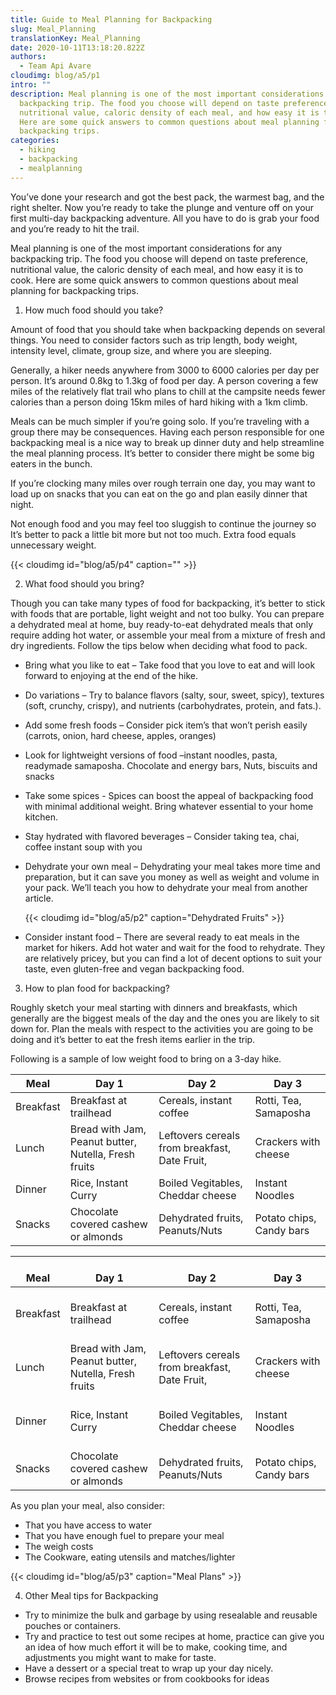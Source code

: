 ```yaml
---
title: Guide to Meal Planning for Backpacking
slug: Meal_Planning
translationKey: Meal_Planning
date: 2020-10-11T13:18:20.822Z
authors:
  - Team Api Avare
cloudimg: blog/a5/p1
intro: ""
description: Meal planning is one of the most important considerations for any
  backpacking trip. The food you choose will depend on taste preference,
  nutritional value, caloric density of each meal, and how easy it is to cook.
  Here are some quick answers to common questions about meal planning for
  backpacking trips.
categories:
  - hiking
  - backpacking
  - mealplanning
---
```

You’ve done your research and got the best pack, the warmest bag, and the right shelter. Now you’re ready to take the plunge and venture off on your first multi-day backpacking adventure. All you have to do is grab your food and you’re ready to hit the trail.

Meal planning is one of the most important considerations for any backpacking trip. The food you choose will depend on taste preference, nutritional value, the caloric density of each meal, and how easy it is to cook. Here are some quick answers to common questions about meal planning for backpacking trips.

1. How much food should you take?

Amount of food that you should take when backpacking depends on several things. You need to consider factors such as trip length, body weight, intensity level, climate, group size, and where you are sleeping.

Generally, a hiker needs anywhere from 3000 to 6000 calories per day per person. It’s around 0.8kg to 1.3kg of food per day. A person covering a few miles of the relatively flat trail who plans to chill at the campsite needs fewer calories than a person doing 15km miles of hard hiking with a 1km climb.

Meals can be much simpler if you’re going solo. If you’re traveling with a group there may be consequences. Having each person responsible for one backpacking meal is a nice way to break up dinner duty and help streamline the meal planning process. It’s better to consider there might be some big eaters in the bunch.

If you’re clocking many miles over rough terrain one day, you may want to load up on snacks that you can eat on the go and plan easily dinner that night.

Not enough food and you may feel too sluggish to continue the journey so It’s better to pack a little bit more but not too much. Extra food equals unnecessary weight.

{{< cloudimg id="blog/a5/p4" caption="" >}}

2. What food should you bring?

Though you can take many types of food for backpacking, it’s better to stick with foods that are portable, light weight and not too bulky. You can prepare a dehydrated meal at home, buy ready-to-eat dehydrated meals that only require adding hot water, or assemble your meal from a mixture of fresh and dry ingredients. Follow the tips below when deciding what food to pack.

* Bring what you like to eat – Take food that you love to eat and will look forward to enjoying at the end of the hike.
* Do variations – Try to balance flavors (salty, sour, sweet, spicy), textures (soft, crunchy, crispy), and nutrients (carbohydrates, protein, and fats.).
* Add some fresh foods – Consider pick item’s that won’t perish easily (carrots, onion, hard cheese, apples, oranges)
* Look for lightweight versions of food –instant noodles, pasta, readymade samaposha. Chocolate and energy bars, Nuts, biscuits and snacks
* Take some spices - Spices can boost the appeal of backpacking food with minimal additional weight. Bring whatever essential to your home kitchen.
* Stay hydrated with flavored beverages – Consider taking tea, chai, coffee instant soup with you
* Dehydrate your own meal – Dehydrating your meal takes more time and preparation, but it can save you money as well as weight and volume in your pack. We’ll teach you how to dehydrate your meal from another article.

  {{< cloudimg id="blog/a5/p2" caption="Dehydrated Fruits" >}}
* Consider instant food – There are several ready to eat meals in the market for hikers. Add hot water and wait for the food to rehydrate. They are relatively pricey, but you can find a lot of decent options to suit your taste, even gluten-free and vegan backpacking food.

3. How to plan food for backpacking?

Roughly sketch your meal starting with dinners and breakfasts, which generally are the biggest meals of the day and the ones you are likely to sit down for. Plan the meals with respect to the activities you are going to be doing and it’s better to eat the fresh items earlier in the trip.

Following is a sample of low weight food to bring on a 3-day hike.

| Meal      | Day 1                                                  | Day 2                                           | Day 3                      |
| --------- | ------------------------------------------------------ | ----------------------------------------------- | -------------------------- |
| Breakfast | Breakfast at   trailhead                               | Cereals, instant   coffee                       | Rotti, Tea,   Samaposha    |
| Lunch     | Bread with Jam,   Peanut butter, Nutella, Fresh fruits | Leftovers   cereals from breakfast, Date Fruit, | Crackers with   cheese     |
| Dinner    | Rice, Instant   Curry                                  | Boiled   Vegitables, Cheddar cheese             | Instant Noodles            |
| Snacks    | Chocolate   covered cashew or almonds                  | Dehydrated   fruits, Peanuts/Nuts               | Potato chips,   Candy bars |



| <br>Meal      | <br>Day 1                                                  | <br>Day 2                                           | <br>Day 3                      |
| ------------- | ---------------------------------------------------------- | --------------------------------------------------- | ------------------------------ |
| <br>Breakfast | <br>Breakfast at   trailhead                               | <br>Cereals, instant   coffee                       | <br>Rotti, Tea,   Samaposha    |
| <br>Lunch     | <br>Bread with Jam,   Peanut butter, Nutella, Fresh fruits | <br>Leftovers   cereals from breakfast, Date Fruit, | <br>Crackers with   cheese     |
| <br>Dinner    | <br>Rice, Instant   Curry                                  | <br>Boiled   Vegitables, Cheddar cheese             | <br>Instant Noodles            |
| <br>Snacks    | <br>Chocolate   covered cashew or almonds                  | <br>Dehydrated   fruits, Peanuts/Nuts               | <br>Potato chips,   Candy bars |

As you plan your meal, also consider:

* That you have access to water
* That you have enough fuel to prepare your meal
* The weigh costs
* The Cookware, eating utensils and matches/lighter

{{< cloudimg id="blog/a5/p3" caption="Meal Plans" >}}

4. Other Meal tips for Backpacking

* Try to minimize the bulk and garbage by using resealable and reusable pouches or containers.
* Try and practice to test out some recipes at home, practice can give you an idea of how much effort it will be to make, cooking time, and adjustments you might want to make for taste.
* Have a dessert or a special treat to wrap up your day nicely.
* Browse recipes from websites or from cookbooks for ideas